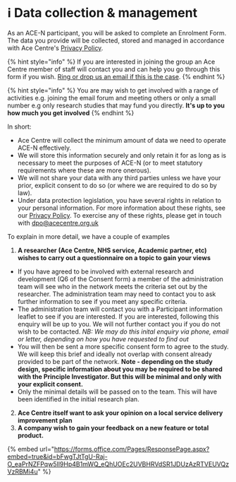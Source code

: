 # ℹ Data collection & management

As an ACE-N participant, you will be asked to complete an Enrolment Form. The data you provide will be collected, stored and managed in accordance with Ace Centre's [Privacy Policy](https://acecentre.org.uk/page/privacy).&#x20;

{% hint style="info" %}
If you are interested in joining the group an Ace Centre member of staff will contact you and can help you go through this form if you wish. [Ring or drop us an email if this is the case](https://acecentre.org.uk/contact).&#x20;
{% endhint %}

{% hint style="info" %}
You are may wish to get involved with a range of activities e.g. joining the email forum and meeting others or only a small number e.g only research studies that may fund you directly. **It's up to you how much you get involved**&#x20;
{% endhint %}

In short:

* Ace Centre will collect the minimum amount of data we need to operate ACE-N effectively.&#x20;
* We will store this information securely and only retain it for as long as is necessary to meet the purposes of ACE-N (or to meet statutory requirements where these are more onerous).
* We will not share your data with any third parties unless we have your prior, explicit consent to do so (or where we are required to do so by law).&#x20;
* Under data protection legislation, you have several rights in relation to your personal information. For more information about these rights, see our [Privacy Policy](https://acecentre.org.uk/page/privacy). To exercise any of these rights, please get in touch with [dpo@acecentre.org.uk](mailto:dpo@acecentre.org.uk)&#x20;

To explain in more detail, we have a couple of examples

1. **A researcher (Ace Centre, NHS service, Academic partner, etc) wishes to carry out a questionnaire on a topic to gain your views**

* If you have agreed to be involved with external research and development (Q6 of the Consent form) a member of the administration team will see who in the network meets the criteria set out by the researcher. The administration team may need to contact you to ask further information to see if you meet any specific criteria.&#x20;
* The administration team will contact you with a Participant information leaflet to see if you are interested. If you are interested, following this enquiry will be up to you. We will not further contact you if you do not wish to be contacted. _NB: We may do this inital enquiry via phone, email or letter, depending on how you have requested to find out_
* You will then be sent a more specific consent form to agree to the study. We will keep this brief and ideally not overlap with consent already provided to be part of the network. **Note - depending on the study design, specific information about you may be required to be shared with the Principle Investigator. But this will be minimal and only with your explicit consent.**&#x20;
* Only the minimal details will be passed on to the team. This will have been identified in the initial research plan.

2. **Ace Centre itself want to ask your opinion on a local service delivery improvement plan**
3. **A company wish to gain your feedback on a new feature or total product.**



{% embed url="https://forms.office.com/Pages/ResponsePage.aspx?embed=true&id=bFwgTJtTgU-Raj-O_eaPrNZFPqw5Il9Hp4B1mWQ_eQhUOEc2UVBHRVdSR1JDUzAzRTVEUVQzVzRBMi4u" %}
